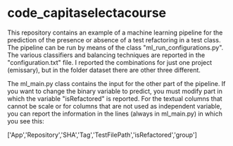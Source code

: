 # code_capitaselectacourse
This repository contains an example of a machine learning pipeline for the prediction of the presence or absence of a test refactoring in a test class. 
The pipeline can be run by means of the class "ml_run_configurations.py". The various classifiers and balancing techniques are reported in the "configuration.txt" file. I reported the combinations for just one project (emissary), but in the folder dataset there are other three different.

The ml_main.py class contains the input for the other part of the pipeline. If you want to change the binary variable to predict, you must modify part in which the variable "isRefactored" is reported. For the textual columns that cannot be scale or for columns that are not used as independent variable, you can report the information in the lines (always in ml_main.py) in which you see this: 

['App','Repository','SHA','Tag','TestFilePath','isRefactored','group']